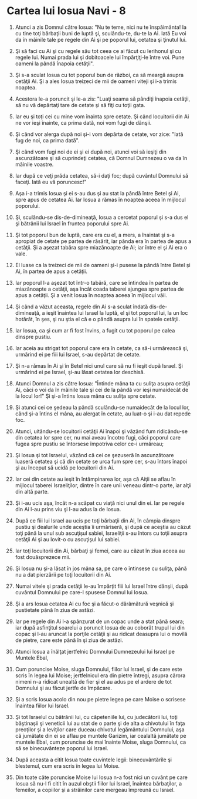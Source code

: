 # Cartea lui Iosua Navi - 8

1. Atunci a zis Domnul către Iosua: "Nu te teme, nici nu te înspăimânta! Ia cu tine toţi bărbaţii buni de luptă şi, sculându-te, du-te la Ai. Iată Eu voi da în mâinile tale pe regele din Ai şi pe poporul lui, cetatea şi ţinutul lui. 

2. Şi să faci cu Ai şi cu regele său tot ceea ce ai făcut cu Ierihonul şi cu regele lui. Numai prada lui şi dobitoacele lui împărţiţi-le între voi. Pune oameni la pândă înapoia cetăţii". 

3. Şi s-a sculat Iosua cu tot poporul bun de război, ca  să meargă asupra cetăţii Ai. Şi a ales Iosua treizeci de mii de oameni viteji şi i-a trimis noaptea. 

4. Acestora le-a poruncit şi le-a zis: "Luaţi seama să pândiţi înapoia cetăţii, să nu vă depărtaţi tare de cetate şi să fiţi cu toţii gata. 

5. Iar eu şi toţi cei cu mine vom înainta spre cetate. Şi când locuitorii din Ai ne vor ieşi înainte, ca prima dată, noi vom fugi de dânşii.

6. Şi când vor alerga după noi şi-i vom depărta de cetate, vor zice: "Iată fug de noi, ca prima dată". 

7. Şi când vom fugi noi de ei şi ei după noi, atunci voi să ieşiţi din ascunzătoare şi să cuprindeţi cetatea, că Domnul Dumnezeu o va da în mâinile voastre. 

8. Iar după ce veţi prăda cetatea, să-i daţi foc; după cuvântul Domnului să faceţi. Iată eu vă poruncesc!" 

9. Aşa i-a trimis Iosua şi ei s-au dus şi au stat la pândă între Betel şi Ai, spre apus de cetatea Ai. Iar Iosua a rămas în noaptea aceea în mijlocul poporului. 

10. Şi, sculându-se dis-de-dimineaţă, Iosua a cercetat poporul şi s-a dus el şi bătrânii lui Israel în fruntea poporului spre Ai. 

11. Şi tot poporul bun de luptă, care era cu el, a mers, a înaintat şi s-a apropiat de cetate pe partea de răsărit, iar pânda era în partea de apus a cetăţii. Şi a aşezat tabăra spre miazănoapte de Ai; iar între el şi Ai era o vale. 

12. El luase ca la treizeci de mii de oameni şi-i pusese la pândă între Betel şi Ai, în partea de apus a cetăţii. 

13. Iar poporul l-a aşezat tot într-o tabără, care se întindea în partea de miazănoapte a cetăţii, aşa încât coada taberei ajungea spre partea de apus a cetăţii. Şi a venit Iosua în noaptea aceea în mijlocul văii. 

14. Şi când a văzut aceasta, regele din Ai s-a sculat îndată dis-de-dimineaţă, a ieşit înaintea lui Israel la luptă, el şi tot poporul lui, la un loc hotărât, în şes, şi nu ştia el că e o pândă asupra lui în spatele cetăţii. 

15. Iar Iosua, ca şi cum ar fi fost învins, a fugit cu tot poporul pe calea dinspre pustiu. 

16. Iar aceia au strigat tot poporul care era în cetate, ca să-i urmărească şi, urmărind ei pe fiii lui Israel, s-au depărtat de cetate. 

17. Şi n-a rămas în Ai şi în Betel nici unul care să nu fi ieşit după Israel. Şi urmărind ei pe Israel, şi-au lăsat cetatea lor deschisă. 

18. Atunci Domnul a zis către Iosua: "Întinde mâna ta cu suliţa asupra cetăţii Ai, căci o voi da în mâinile tale şi cei de la pândă vor ieşi numaidecât de la locul lor!" Şi şi-a întins Iosua mâna cu suliţa spre cetate. 

19. Şi atunci cei ce şedeau la pândă sculându-se numaidecât de la locul lor, când şi-a întins el mâna, au alergat în cetate, au luat-o şi i-au dat repede foc. 

20. Atunci, uitându-se locuitorii cetăţii Ai înapoi şi văzând fum ridicându-se din cetatea lor spre cer, nu mai aveau încotro fugi, căci poporul care fugea spre pustiu se întorsese împotriva celor ce-i urmăreau; 

21. Şi Iosua şi tot Israelul, văzând că cei ce şezuseră în ascunzătoare luaseră cetatea şi că din cetate se urca fum spre cer, s-au întors înapoi şi au început să ucidă pe locuitorii din Ai. 

22. Iar cei din cetate au ieşit în întâmpinarea lor, aşa că Aiţii se aflau în mijlocul taberei Israeliţilor, dintre în care unii veneau dintr-o parte, iar alţii din altă parte. 

23. Şi i-au ucis aşa, încât n-a scăpat cu viaţă nici unul din ei. Iar pe regele din Ai l-au prins viu şi l-au adus la de Iosua. 

24. După ce fiii lui Israel au ucis pe toţi bărbaţii din Ai, în câmpia dinspre pustiu şi dealurile unde aceştia îi urmăriseră, şi după ce aceştia au căzut toţi până la unul sub ascuţişul sabiei, Israeliţii s-au întors cu toţii asupra cetăţii Ai şi au lovit-o cu ascuţişul lui sabiei. 

25. Iar toţi locuitorii din Ai, bărbaţi şi femei, care au căzut în ziua aceea au fost douăsprezece mii. 

26. Şi Iosua nu şi-a lăsat în jos mâna sa, pe care o întinsese cu suliţa, până nu a dat pierzării pe toţi locuitorii din Ai. 

27. Numai vitele şi prada cetăţii le-au împărţit fiii lui Israel între dânşii, după cuvântul Domnului pe care-l spusese Domnul lui Iosua. 

28. Şi a ars Iosua cetatea Ai cu foc şi a făcut-o dărâmătură veşnică şi pustietate până în ziua de astăzi. 

29. Iar pe regele din Ai l-a spânzurat de un copac unde a stat până seara; iar după asfinţitul soarelui a poruncit Iosua de au coborât trupul lui din copac şi l-au aruncat la porţile cetăţii şi au ridicat deasupra lui o movilă de pietre, care este până în şi ziua de astăzi. 

30. Atunci Iosua a înălţat jertfelnic Domnului Dumnezeului lui Israel pe Muntele Ebal, 

31. Cum poruncise Moise, sluga Domnului, fiilor lui Israel, şi de care este scris în legea lui Moise; jertfelnicul era din pietre întregi, asupra cărora nimeni n-a ridicat unealtă de fier şi el au adus pe el ardere de tot Domnului şi au făcut jertfe de împăcare. 

32. Şi a scris Iosua acolo din nou pe pietre legea pe care Moise o scrisese înaintea fiilor lui Israel. 

33. Şi tot Israelul cu bătrânii lui, cu căpeteniile lui, cu judecătorii  lui, toţi băştinaşii şi veneticii lui au stat de o parte şi de alta a chivotului în faţa preoţilor şi a leviţilor care duceau chivotul legământului Domnului, aşa că jumătate din ei se aflau pe muntele Garizim, iar cealaltă jumătate pe muntele Ebal, cum poruncise de mai înainte Moise, sluga Domnului, ca să se binecuvânteze poporul lui Israel. 

34. După aceasta a citit Iosua toate cuvintele legii: binecuvântările şi blestemul, cum era scris în legea lui Moise. 

35. Din toate câte poruncise Moise lui Iosua n-a fost nici un cuvânt pe care Iosua să nu-l fi citit în auzul obştii fiilor lui Israel, înaintea bărbaţilor, a femeilor, a copiilor şi a străinilor care mergeau împreună cu Israel. 

